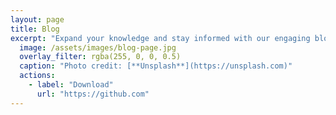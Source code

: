 ```yaml
---
layout: page
title: Blog
excerpt: "Expand your knowledge and stay informed with our engaging blog posts"
  image: /assets/images/blog-page.jpg
  overlay_filter: rgba(255, 0, 0, 0.5)
  caption: "Photo credit: [**Unsplash**](https://unsplash.com)"
  actions:
    - label: "Download"
      url: "https://github.com"
---
```

